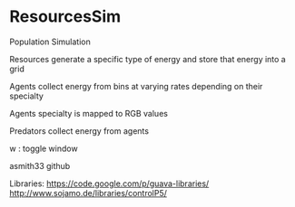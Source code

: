 # ResourcesSim
Population Simulation

Resources generate a specific type of energy and store that energy into a grid

Agents collect energy from bins at varying rates depending on their specialty

Agents specialty is mapped to RGB values

Predators collect energy from agents

w : toggle window

asmith33 github

Libraries:
https://code.google.com/p/guava-libraries/
http://www.sojamo.de/libraries/controlP5/

